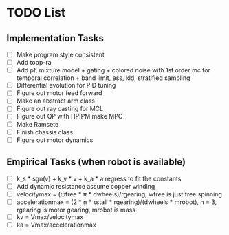 # TODO List

## Implementation Tasks
- [ ] Make program style consistent 
- [ ] Add topp-ra
- [ ] Add pf, mixture model + gating + colored noise with 1st order mc for temporal correlation + band limit, ess, kld, stratified sampling
- [ ] Differential evolution for PID tuning
- [ ] Figure out motor feed forward
- [ ] Make an abstract arm class
- [ ] Figure out ray casting for MCL
- [ ] Figure out QP with HPIPM make MPC
- [ ] Make Ramsete
- [ ] Finish chassis class 
- [ ] Figure out motor dynamics 

## Empirical Tasks (when robot is available)
- [ ] k_s * sgn(v) + k_v * v + k_a * a regress to fit the constants 
- [ ] Add dynamic resistance assume copper winding 
- [ ] velocitymax = (ωfree * π * dwheels)/rgearing, wfree is just free spinning
- [ ] accelerationmax = (2 * n * τstall * rgearing)/(dwheels * mrobot), n = 3, rgearing is motor gearing, mrobot is mass
- [ ] kv = Vmax/velocitymax
- [ ] ka = Vmax/accelerationmax
